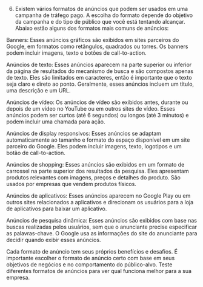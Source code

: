 6) Existem vários formatos de anúncios que podem ser usados em uma campanha de tráfego pago. A escolha do formato depende do objetivo da campanha e do tipo de público que você está tentando alcançar. Abaixo estão alguns dos formatos mais comuns de anúncios:

Banners: Esses anúncios gráficos são exibidos em sites parceiros do Google, em formatos como retângulos, quadrados ou torres. Os banners podem incluir imagens, texto e botões de call-to-action.

Anúncios de texto: Esses anúncios aparecem na parte superior ou inferior da página de resultados do mecanismo de busca e são compostos apenas de texto. Eles são limitados em caracteres, então é importante que o texto seja claro e direto ao ponto. Geralmente, esses anúncios incluem um título, uma descrição e um URL.

Anúncios de vídeo: Os anúncios de vídeo são exibidos antes, durante ou depois de um vídeo no YouTube ou em outros sites de vídeo. Esses anúncios podem ser curtos (até 6 segundos) ou longos (até 3 minutos) e podem incluir uma chamada para ação.

Anúncios de display responsivos: Esses anúncios se adaptam automaticamente ao tamanho e formato do espaço disponível em um site parceiro do Google. Eles podem incluir imagens, texto, logotipos e um botão de call-to-action.

Anúncios de shopping: Esses anúncios são exibidos em um formato de carrossel na parte superior dos resultados da pesquisa. Eles apresentam produtos relevantes com imagens, preços e detalhes do produto. São usados por empresas que vendem produtos físicos.

Anúncios de aplicativos: Esses anúncios aparecem no Google Play ou em outros sites relacionados a aplicativos e direcionam os usuários para a loja de aplicativos para baixar um aplicativo.

Anúncios de pesquisa dinâmica: Esses anúncios são exibidos com base nas buscas realizadas pelos usuários, sem que o anunciante precise especificar as palavras-chave. O Google usa as informações do site do anunciante para decidir quando exibir esses anúncios.

Cada formato de anúncio tem seus próprios benefícios e desafios. É importante escolher o formato de anúncio certo com base em seus objetivos de negócios e no comportamento do público-alvo. Teste diferentes formatos de anúncios para ver qual funciona melhor para a sua empresa.